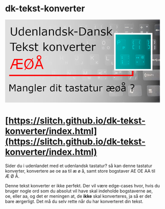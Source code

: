 # dk-tekst-konverter
![ÆØÅ tekst konverter](https://github.com/Slitch/dk-tekst-konverter/blob/main/img/tekst-konverter.jpg)

# [https://slitch.github.io/dk-tekst-konverter/index.html](https://slitch.github.io/dk-tekst-konverter/index.html)

Sider du i udenlandet med et udenlandsk tastatur? så kan denne tastatur konverter, konvertere ae oe aa til æ ø å, samt store bogstaver AE OE AA til Æ Ø Å.

Denne tekst konverter er ikke perfekt. Der vil være edge-cases hvor, hvis du bruger nogle ord som du absolut vil have skal indeholde bogstaverne ae, oe, eller aa, og det er meningen at, de __**ikke**__ skal konverteres, ja så er det bare ærgerligt. Det må du selv rette når du har konverteret din tekst.
